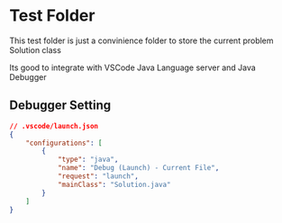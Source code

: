 # Test Folder

This test folder is just a convinience folder to store the current problem Solution class

Its good to integrate with VSCode Java Language server and Java Debugger

## Debugger Setting

```json
// .vscode/launch.json
{
    "configurations": [
        {
            "type": "java",
            "name": "Debug (Launch) - Current File",
            "request": "launch",
            "mainClass": "Solution.java"
        }
    ]
}
```